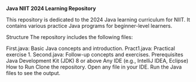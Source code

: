 **Java NIIT 2024 Learning Repository**


This repository is dedicated to the 2024 Java learning curriculum for NIIT. It contains various practice Java programs for beginner-level learners.

Structure
The repository includes the following files:

First.java: Basic Java concepts and introduction.
Pract1.java: Practical exercise 1.
Second.java: Follow-up concepts and exercises.
Prerequisites
Java Development Kit (JDK) 8 or above
Any IDE (e.g., IntelliJ IDEA, Eclipse)
How to Run
Clone the repository.
Open any file in your IDE.
Run the Java files to see the output.
